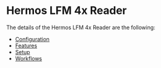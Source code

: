 # Hermos LFM 4x Reader

The details of the Hermos LFM 4x Reader are the following:
* [Configuration](/cmf.custom.help/techspec>connectiot>iotequipmenttypes>hermoslfm4xreader>hermoslfm4xreader-configuration)
* [Features](/cmf.custom.help/techspec>connectiot>iotequipmenttypes>hermoslfm4xreader>hermoslfm4xreader-features)
* [Setup](/cmf.custom.help/techspec>connectiot>iotequipmenttypes>hermoslfm4xreader>hermoslfm4xreader-setup)
* [Workflows](/cmf.custom.help/techspec>connectiot>iotequipmenttypes>hermoslfm4xreader>hermoslfm4xreader-workflows)


